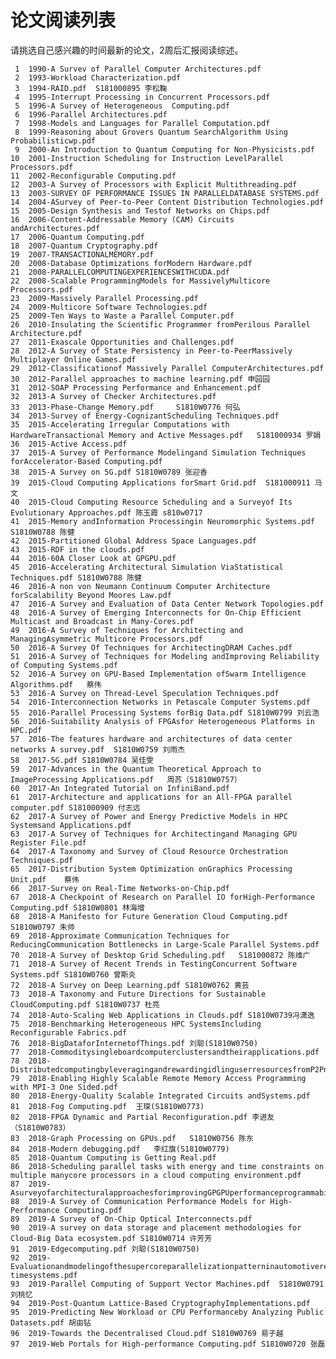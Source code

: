 # 论文阅读列表

请挑选自己感兴趣的时间最新的论文，2周后汇报阅读综述。

     1	1990-A Survev of Parallel Computer Architectures.pdf
     2	1993-Workload Characterization.pdf
     3	1994-RAID.pdf  S181000895 李松鞠
     4	1995-Interrupt Processing in Concurrent Processors.pdf
     5	1996-A Survey of Heterogeneous  Computing.pdf
     6	1996-Parallel Architectures.pdf 
     7	1998-Models and Languages for Parallel Computation.pdf 
     8	1999-Reasoning about Grovers Quantum SearchAlgorithm Using Probabilisticwp.pdf
     9	2000-An Introduction to Quantum Computing for Non-Physicists.pdf
    10	2001-Instruction Scheduling for Instruction LevelParallel Processors.pdf
    11	2002-Reconfigurable Computing.pdf
    12	2003-A Survey of Processors with Explicit Multithreading.pdf               
    13	2003-SURVEY OF PERFORMANCE ISSUES IN PARALLELDATABASE SYSTEMS.pdf
    14	2004-ASurvey of Peer-to-Peer Content Distribution Technologies.pdf
    15	2005-Design Synthesis and Testof Networks on Chips.pdf
    16	2006-Content-Addressable Memory (CAM) Circuits andArchitectures.pdf
    17	2006-Quantum Computing.pdf                                                 
    18	2007-Quantum Cryptography.pdf
    19	2007-TRANSACTIONALMEMORY.pdf
    20	2008-Database Optimizations forModern Hardware.pdf
    21	2008-PARALLELCOMPUTINGEXPERIENCESWITHCUDA.pdf
    22	2008-Scalable ProgrammingModels for MassivelyMulticore Processors.pdf
    23	2009-Massively Parallel Processing.pdf
    24	2009-Multicore Software Technologies.pdf
    25	2009-Ten Ways to Waste a Parallel Computer.pdf
    26	2010-Insulating the Scientific Programmer fromPerilous Parallel Architecture.pdf  
    27	2011-Exascale Opportunities and Challenges.pdf
    28	2012-A Survey of State Persistency in Peer-to-PeerMassively Multiplayer Online Games.pdf
    29	2012-Classificationof Massively Parallel ComputerArchitectures.pdf
    30	2012-Parallel approaches to machine learning.pdf 申园园
    31	2012-SOAP Processing Performance and Enhancement.pdf
    32	2013-A Survey of Checker Architectures.pdf
    33	2013-Phase-Change Memory.pdf     S1810W0776 何弘
    34	2013-Survey of Energy-CognizantScheduling Techniques.pdf
    35	2015-Accelerating Irregular Computations with HardwareTransactional Memory and Active Messages.pdf   S181000934 罗娟
    36	2015-Active Access.pdf
    37	2015-A Survey of Performance Modelingand Simulation Techniques forAccelerator-Based Computing.pdf
    38	2015-A Survey on 5G.pdf S1810W0789 张迎香
    39	2015-Cloud Computing Applications forSmart Grid.pdf  S181000911 马文
    40	2015-Cloud Computing Resource Scheduling and a Surveyof Its Evolutionary Approaches.pdf 陈玉霞 s810w0717
    41	2015-Memory andInformation Processingin Neuromorphic Systems.pdf S1810W0788 陈健
    42	2015-Partitioned Global Address Space Languages.pdf
    43	2015-RDF in the clouds.pdf
    44	2016-60A Closer Look at GPGPU.pdf
    45	2016-Accelerating Architectural Simulation ViaStatistical Techniques.pdf S1810W0788 陈健
    46	2016-A non von Neumann Continuum Computer Architecture forScalability Beyond Moores Law.pdf
    47	2016-A Survey and Evaluation of Data Center Network Topologies.pdf
    48	2016-A Survey of Emerging Interconnects for On-Chip Efficient Multicast and Broadcast in Many-Cores.pdf
    49	2016-A Survey of Techniques for Architecting and ManagingAsymmetric Multicore Processors.pdf
    50	2016-A Survey Of Techniques for ArchitectingDRAM Caches.pdf
    51	2016-A Survey of Techniques for Modeling andImproving Reliability of Computing Systems.pdf
    52	2016-A Survey on GPU-Based Implementation ofSwarm Intelligence Algorithms.pdf   蔡伟
    53	2016-A Survey on Thread-Level Speculation Techniques.pdf
    54	2016-Interconnection Networks in Petascale Computer Systems.pdf
    55	2016-Parallel Processing Systems forBig Data.pdf S1810W0799 刘云浩
    56	2016-Suitability Analysis of FPGAsfor Heterogeneous Platforms in HPC.pdf 
    57	2016-The features hardware and architectures of data center networks A survey.pdf  S1810W0759 刘雨杰
    58	2017-5G.pdf S1810W0784 吴佳雯
    59	2017-Advances in the Quantum Theoretical Approach to ImageProcessing Applications.pdf   周苏（S1810W0757）
    60	2017-An Integrated Tutorial on InfiniBand.pdf
    61	2017-Architecture and applications for an All-FPGA parallel computer.pdf S181000909 付志远
    62	2017-A Survey of Power and Energy Predictive Models in HPC Systemsand Applications.pdf
    63	2017-A Survey of Techniques for Architectingand Managing GPU Register File.pdf
    64	2017-A Taxonomy and Survey of Cloud Resource Orchestration Techniques.pdf
    65	2017-Distribution System Optimization onGraphics Processing Unit.pdf    蔡伟        
    66	2017-Survey on Real-Time Networks-on-Chip.pdf
    67	2018-A Checkpoint of Research on Parallel IO forHigh-Performance Computing.pdf S1810W0801 林海增
    68	2018-A Manifesto for Future Generation Cloud Computing.pdf S1810W0797 朱帅
    69	2018-Approximate Communication Techniques for ReducingCommunication Bottlenecks in Large-Scale Parallel Systems.pdf
    70	2018-A Survey of Desktop Grid Scheduling.pdf   S181000872 陈维广
    71	2018-A Survey of Recent Trends in TestingConcurrent Software Systems.pdf S1810W0760 曾斯炎
    72 	2018-A Survey on Deep Learning.pdf S1810W0762 黄芸
    73	2018-A Taxonomy and Future Directions for Sustainable CloudComputing.pdf S1810W0737 杜亮
    74	2018-Auto-Scaling Web Applications in Clouds.pdf S1810W0739冯潇逸
    75	2018-Benchmarking Heterogeneous HPC SystemsIncluding Reconfigurable Fabrics.pdf
    76	2018-BigDataforInternetofThings.pdf 刘聪(S1810W0750)
    77	2018-Commoditysingleboardcomputerclustersandtheirapplications.pdf
    78	2018-DistributedcomputingbyleveragingandrewardingidlinguserresourcesfromP2Pnetworks.pdf
    79	2018-Enabling Highly Scalable Remote Memory Access Programming with MPI-3 One Sided.pdf
    80	2018-Energy-Quality Scalable Integrated Circuits andSystems.pdf
    81	2018-Fog Computing.pdf  王琛(S1810W0773)
    82	2018-FPGA Dynamic and Partial Reconfiguration.pdf 李进友（S1810W0783）
    83	2018-Graph Processing on GPUs.pdf   S1810W0756 陈东
    84	2018-Modern debugging.pdf   李红旗(S1810W0779)
    85	2018-Quantum Computing is Getting Real.pdf
    86	2018-Scheduling parallel tasks with energy and time constraints on multiple manycore processors in a cloud computing environment.pdf
    87	2019-AsurveyofarchitecturalapproachesforimprovingGPGPUperformanceprogrammabilityandheterogeneity.pdf
    88	2019-A Survey of Communication Performance Models for High-Performance Computing.pdf 
    89	2019-A Survey of On-Chip Optical Interconnects.pdf
    90	2019-A survey on data storage and placement methodologies for Cloud‑Big Data ecosystem.pdf S1810W0714 许芳芳
    91	2019-Edgecomputing.pdf 刘聪(S1810W0750)
    92	2019-Evaluationandmodelingofthesupercoreparallelizationpatterninautomotivereal-timesystems.pdf
    93	2019-Parallel Computing of Support Vector Machines.pdf  S1810W0791 刘桃忆
    94	2019-Post-Quantum Lattice-Based CryptographyImplementations.pdf
    95	2019-Predicting New Workload or CPU Performanceby Analyzing Public Datasets.pdf 胡由钻
    96	2019-Towards the Decentralised Cloud.pdf S1810W0769 易子越
    97	2019-Web Portals for High-performance Computing.pdf S1810W0720 张磊

